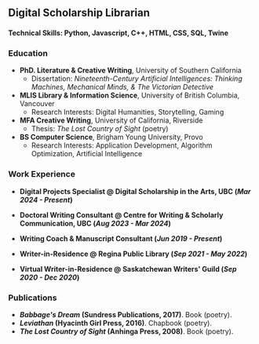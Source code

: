 ## Digital Scholarship Librarian

#### Technical Skills: Python, Javascript, C++, HTML, CSS, SQL, Twine

### Education
- **PhD. Literature & Creative Writing**, University of Southern California
  - Dissertation: _Nineteenth-Century Artificial Intelligences: Thinking Machines, Mechanical Minds, & The Victorian Detective_  
- **MLIS Library & Information Science**, University of British Columbia, Vancouver
  - Research Interests:  Digital Humanities, Storytelling, Gaming
- **MFA Creative Writing**, University of California, Riverside
  - Thesis: _The Lost Country of Sight_ (poetry)
- **BS Computer Science**, Brigham Young University, Provo
  - Research Interests: Application Development, Algorithm Optimization, Artificial Intelligence

### Work Experience
- **Digital Projects Specialist @ Digital Scholarship in the Arts, UBC (_Mar 2024 - Present_)**

- **Doctoral Writing Consultant @ Centre for Writing & Scholarly Communication, UBC (_Aug 2023 - Mar 2024_)**

- **Writing Coach & Manuscript Consultant (_Jun 2019 - Present_)**

- **Writer-in-Residence @ Regina Public Library (_Sep 2021 - May 2022_)**

- **Virtual Writer-in-Residence @ Saskatchewan Writers' Guild (_Sep 2020 - Dec 2020_)**

### Publications ###
- **_Babbage's Dream_ (Sundress Publications, 2017)**. Book (poetry).
- **_Leviathan_ (Hyacinth Girl Press, 2016)**. Chapbook (poetry).
- **_The Lost Country of Sight_ (Anhinga Press, 2008)**. Book (poetry).



